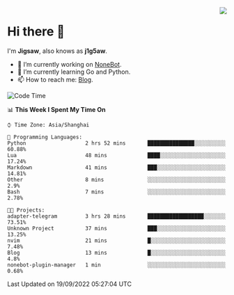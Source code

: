 <a href="#">
  <img align="right" src="https://github-readme-stats.vercel.app/api?username=j1g5awi&count_private=true&show_icons=true&title_color=80070B&text_color=B3B3B3&bg_color=212121&icon_color=80070B" />
</a>

# Hi there 👋

I'm **Jigsaw**, also knows as **j1g5aw**.

- 🔭 I’m currently working on [NoneBot](https://github.com/nonebot).
- 🌱 I’m currently learning Go and Python.
- 📫 How to reach me: [Blog](https://blog.maddestroyer.xyz/).

<!--START_SECTION:waka-->
![Code Time](http://img.shields.io/badge/Code%20Time-875%20hrs%2019%20mins-blue)

📊 **This Week I Spent My Time On** 

```text
⌚︎ Time Zone: Asia/Shanghai

💬 Programming Languages: 
Python                   2 hrs 52 mins       ███████████████░░░░░░░░░░   60.88% 
Lua                      48 mins             ████░░░░░░░░░░░░░░░░░░░░░   17.24% 
Markdown                 41 mins             ███░░░░░░░░░░░░░░░░░░░░░░   14.81% 
Other                    8 mins              ░░░░░░░░░░░░░░░░░░░░░░░░░   2.9% 
Bash                     7 mins              ░░░░░░░░░░░░░░░░░░░░░░░░░   2.78%

🐱‍💻 Projects: 
adapter-telegram         3 hrs 28 mins       ██████████████████░░░░░░░   73.51% 
Unknown Project          37 mins             ███░░░░░░░░░░░░░░░░░░░░░░   13.25% 
nvim                     21 mins             █░░░░░░░░░░░░░░░░░░░░░░░░   7.48% 
Blog                     13 mins             █░░░░░░░░░░░░░░░░░░░░░░░░   4.8% 
nonebot-plugin-manager   1 min               ░░░░░░░░░░░░░░░░░░░░░░░░░   0.68%

```


 Last Updated on 19/09/2022 05:27:04 UTC
<!--END_SECTION:waka-->
